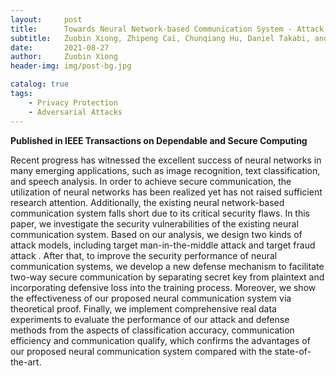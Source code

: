 ```yaml
---
layout:     post
title:      Towards Neural Network-based Communication System - Attack and Defense
subtitle:   Zuobin Xiong, Zhipeng Cai, Chunqiang Hu, Daniel Takabi, and Wei Li
date:       2021-08-27
author:     Zuobin Xiong
header-img: img/post-bg.jpg

catalog: true
tags:
    - Privacy Protection
    - Adversarial Attacks
---
```



**Published in IEEE Transactions on Dependable and Secure Computing**

Recent progress has witnessed the excellent success of neural networks in many emerging applications, such as image recognition, text classification, and speech analysis. In order to achieve secure communication, the utilization of neural networks has been realized yet has not raised sufficient research attention. Additionally, the existing neural network-based communication system falls short due to its critical security flaws. In this paper, we investigate the security vulnerabilities of the existing neural communication system. Based on our analysis, we design two kinds of attack models, including target man-in-the-middle attack and target fraud attack . After that, to improve the security performance of neural communication systems, we develop a new defense mechanism to facilitate two-way secure communication by separating secret key from plaintext and incorporating defensive loss into the training process. Moreover, we show the effectiveness of our proposed neural communication system via theoretical proof. Finally, we implement comprehensive real data experiments to evaluate the performance of our attack and defense methods from the aspects of classification accuracy, communication efficiency and communication qualify, which confirms the advantages of our proposed neural communication system compared with the state-of-the-art.
